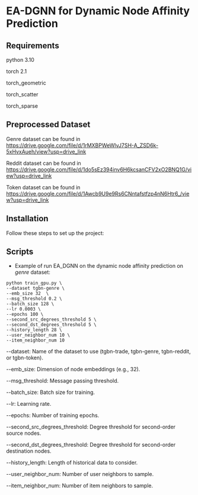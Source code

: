 # EA-DGNN for Dynamic Node Affinity Prediction

## Requirements
python 3.10 

torch 2.1

torch_geometric

torch_scatter 

torch_sparse
## Preprocessed Dataset
Genre dataset can be found in https://drive.google.com/file/d/1rMXBPWeWlvJ7SH-A_ZSD6k-5xHvxAueh/view?usp=drive_link

Reddit dataset can be found in https://drive.google.com/file/d/1do5sEz394inv6H6kcsanCFV2xO2BNQ1G/view?usp=drive_link

Token dataset can be found in https://drive.google.com/file/d/1Awcb9U9e9Rs6CNntafstfzp4nN6Htr6_/view?usp=drive_link


## Installation

Follow these steps to set up the project:

## Scripts
* Example of run EA_DGNN on the dynamic node affinity prediction on *genre* dataset:
```
python train_gpu.py \
--dataset tgbn-genre \
--emb_size 32  \
--msg_threshold 0.2 \
--batch_size 128 \
--lr 0.0003 \
--epochs 100 \
--second_src_degrees_threshold 5 \
--second_dst_degrees_threshold 5 \
--history_length 28 \
--user_neighbor_num 10 \
--item_neighbor_num 10
```
--dataset: Name of the dataset to use (tgbn-trade, tgbn-genre, tgbn-reddit, or tgbn-token).

--emb_size: Dimension of node embeddings (e.g., 32).

--msg_threshold: Message passing threshold.

--batch_size: Batch size for training.

--lr: Learning rate.

--epochs: Number of training epochs.

--second_src_degrees_threshold: Degree threshold for second-order source nodes.

--second_dst_degrees_threshold: Degree threshold for second-order destination nodes.

--history_length: Length of historical data to consider.

--user_neighbor_num: Number of user neighbors to sample.

--item_neighbor_num: Number of item neighbors to sample.
